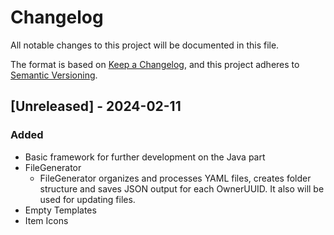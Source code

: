 # Changelog

All notable changes to this project will be documented in this file.

The format is based on [Keep a Changelog](https://keepachangelog.com/en/1.1.0/),
and this project adheres to [Semantic Versioning](https://semver.org/spec/v2.0.0.html).

## [Unreleased] - 2024-02-11

### Added

- Basic framework for further development on the Java part
- FileGenerator
	- FileGenerator organizes and processes YAML files, creates folder structure and saves JSON output for each OwnerUUID. It also will be used for updating files.
- Empty Templates
- Item Icons
